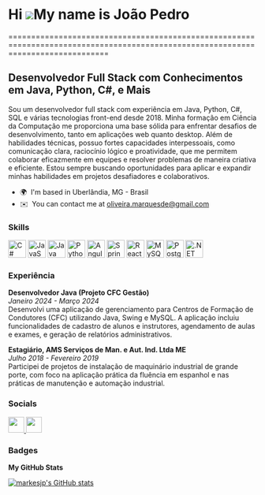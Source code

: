 # Hi ![](https://user-images.githubusercontent.com/18350557/176309783-0785949b-9127-417c-8b55-ab5a4333674e.gif)My name is João Pedro
==================================================================================================================================

Desenvolvedor Full Stack com Conhecimentos em Java, Python, C#, e Mais
---------------------------------------------------------------------

Sou um desenvolvedor full stack com experiência em Java, Python, C#, SQL e várias tecnologias front-end desde 2018. Minha formação em Ciência da Computação me proporciona uma base sólida para enfrentar desafios de desenvolvimento, tanto em aplicações web quanto desktop. Além de habilidades técnicas, possuo fortes capacidades interpessoais, como comunicação clara, raciocínio lógico e proatividade, que me permitem colaborar eficazmente em equipes e resolver problemas de maneira criativa e eficiente. Estou sempre buscando oportunidades para aplicar e expandir minhas habilidades em projetos desafiadores e colaborativos.

* 🌍  I'm based in Uberlândia, MG - Brasil
* ✉️  You can contact me at [oliveira.marquesde@gmail.com](mailto:oliveira.marquesde@gmail.com)

### Skills

<p align="left">
<a href="https://docs.microsoft.com/en-us/dotnet/csharp/" target="_blank" rel="noreferrer"><img src="https://raw.githubusercontent.com/danielcranney/readme-generator/main/public/icons/skills/csharp-colored.svg" width="36" height="36" alt="C#" /></a>
<a href="https://developer.mozilla.org/en-US/docs/Web/JavaScript" target="_blank" rel="noreferrer"><img src="https://raw.githubusercontent.com/danielcranney/readme-generator/main/public/icons/skills/javascript-colored.svg" width="36" height="36" alt="JavaScript" /></a>
<a href="https://www.oracle.com/java/" target="_blank" rel="noreferrer"><img src="https://raw.githubusercontent.com/danielcranney/readme-generator/main/public/icons/skills/java-colored.svg" width="36" height="36" alt="Java" /></a>
<a href="https://www.python.org/" target="_blank" rel="noreferrer"><img src="https://raw.githubusercontent.com/danielcranney/readme-generator/main/public/icons/skills/python-colored.svg" width="36" height="36" alt="Python" /></a>
<a href="https://angular.io/" target="_blank" rel="noreferrer"><img src="https://raw.githubusercontent.com/danielcranney/readme-generator/main/public/icons/skills/angular-colored.svg" width="36" height="36" alt="Angular" /></a>
<a href="https://spring.io/projects/spring-boot" target="_blank" rel="noreferrer"><img src="https://raw.githubusercontent.com/danielcranney/readme-generator/main/public/icons/skills/spring-boot-colored.svg" width="36" height="36" alt="Spring Boot" /></a>
<a href="https://reactnative.dev/" target="_blank" rel="noreferrer"><img src="https://raw.githubusercontent.com/danielcranney/readme-generator/main/public/icons/skills/react-colored.svg" width="36" height="36" alt="React Native" /></a>
<a href="https://www.mysql.com/" target="_blank" rel="noreferrer"><img src="https://raw.githubusercontent.com/danielcranney/readme-generator/main/public/icons/skills/mysql-colored.svg" width="36" height="36" alt="MySQL" /></a>
<a href="https://www.postgresql.org/" target="_blank" rel="noreferrer"><img src="https://raw.githubusercontent.com/danielcranney/readme-generator/main/public/icons/skills/postgresql-colored.svg" width="36" height="36" alt="PostgreSQL" /></a>
<a href="https://dotnet.microsoft.com/en-us/" target="_blank" rel="noreferrer"><img src="https://raw.githubusercontent.com/danielcranney/readme-generator/main/public/icons/skills/dot-net-colored.svg" width="36" height="36" alt=".NET" /></a>
</p>

### Experiência

**Desenvolvedor Java (Projeto CFC Gestão)**  
*Janeiro 2024 - Março 2024*  
Desenvolvi uma aplicação de gerenciamento para Centros de Formação de Condutores (CFC) utilizando Java, Swing e MySQL. A aplicação incluiu funcionalidades de cadastro de alunos e instrutores, agendamento de aulas e exames, e geração de relatórios administrativos.

**Estagiário, AMS Serviços de Man. e Aut. Ind. Ltda ME**  
*Julho 2018 - Fevereiro 2019*  
Participei de projetos de instalação de maquinário industrial de grande porte, com foco na aplicação prática da fluência em espanhol e nas práticas de manutenção e automação industrial.

### Socials

<p align="left"> 
    <a href="https://www.github.com/markesjp" target="_blank" rel="noreferrer">
        <img src="https://raw.githubusercontent.com/danielcranney/readme-generator/main/public/icons/socials/github.svg" width="32" height="32" />
    </a> 
    <a href="https://www.linkedin.com/in/joão-pedro-de-oliveira-marques-78a300253" target="_blank" rel="noreferrer">
        <img src="https://raw.githubusercontent.com/danielcranney/readme-generator/main/public/icons/socials/linkedin.svg" width="32" height="32" />
    </a>
</p>

### Badges

<b>My GitHub Stats</b>

<a href="http://www.github.com/markesjp"><img src="https://github-readme-stats.vercel.app/api?username=markesjp&show_icons=true&hide=&count_private=true&title_color=0891b2&text_color=ffffff&icon_color=0891b2&bg_color=1c1917&hide_border=true&show_icons=true" alt="markesjp's GitHub stats" /></a>
